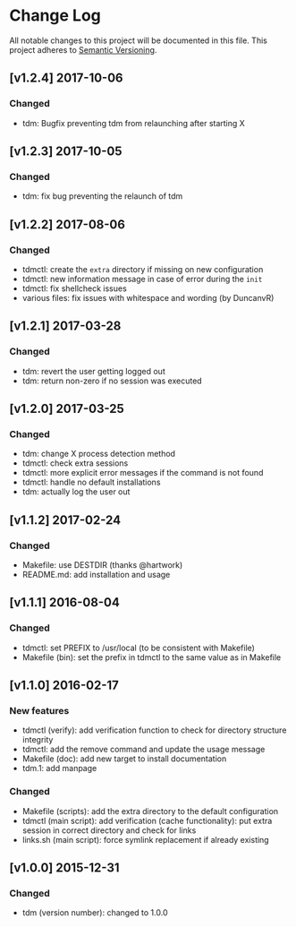 # Change Log

All notable changes to this project will be documented in this file.
This project adheres to [Semantic Versioning](http://semver.org/).

## [v1.2.4] 2017-10-06

### Changed

* tdm: Bugfix preventing tdm from relaunching after starting X

## [v1.2.3] 2017-10-05

### Changed

* tdm: fix bug preventing the relaunch of tdm

## [v1.2.2] 2017-08-06

### Changed

* tdmctl: create the `extra` directory if missing on new configuration
* tdmctl: new information message in case of error during the `init`
* tdmctl: fix shellcheck issues
* various files: fix issues with whitespace and wording (by DuncanvR)

## [v1.2.1] 2017-03-28

### Changed

* tdm: revert the user getting logged out
* tdm: return non-zero if no session was executed

## [v1.2.0] 2017-03-25

### Changed

* tdm: change X process detection method
* tdmctl: check extra sessions
* tdmctl: more explicit error messages if the command is not found
* tdmctl: handle no default installations
* tdm: actually log the user out

## [v1.1.2] 2017-02-24

### Changed

* Makefile: use DESTDIR (thanks @hartwork)
* README.md: add installation and usage

## [v1.1.1] 2016-08-04

### Changed

* tdmctl: set PREFIX to /usr/local (to be consistent with Makefile)
* Makefile (bin): set the prefix in tdmctl to the same value as in Makefile

## [v1.1.0] 2016-02-17

### New features

* tdmctl (verify): add verification function to check for directory structure integrity
* tdmctl: add the remove command and update the usage message
* Makefile (doc): add new target to install documentation
* tdm.1: add manpage

### Changed

* Makefile (scripts): add the extra directory to the default configuration
* tdmctl (main script): add verification
  (cache functionality): put extra session in correct directory and check for links
* links.sh (main script): force symlink replacement if already existing

## [v1.0.0] 2015-12-31

### Changed

* tdm (version number): changed to 1.0.0
